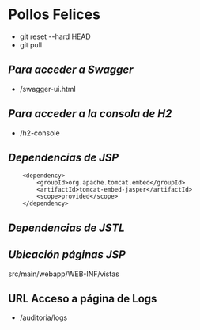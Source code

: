 # Pollos Felices

- git reset --hard HEAD
- git pull

## _Para acceder a Swagger_ ##

- /swagger-ui.html

## _Para acceder a la consola de H2_ ##

- /h2-console

## _Dependencias de JSP_ ##
		
		<dependency>
			<groupId>org.apache.tomcat.embed</groupId>
			<artifactId>tomcat-embed-jasper</artifactId>
			<scope>provided</scope>
		</dependency>

## _Dependencias de JSTL_ ##

## _Ubicación páginas JSP_ ##

src/main/webapp/WEB-INF/vistas	

## URL Acceso a página de Logs ##

- /auditoria/logs


